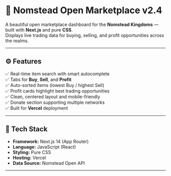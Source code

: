 # 🌾 Nomstead Open Marketplace v2.4

A beautiful open marketplace dashboard for the **Nomstead Kingdoms** — built with **Next.js** and pure **CSS**.  
Displays live trading data for buying, selling, and profit opportunities across the realms.  

---

## ⚙️ Features

✅ Real-time item search with smart autocomplete  
✅ Tabs for **Buy**, **Sell**, and **Profit**  
✅ Auto-sorted items (lowest Buy / highest Sell)  
✅ Profit cards highlight best trading opportunities  
✅ Clean, centered layout and mobile-friendly  
✅ Donate section supporting multiple networks  
✅ Built for **Vercel** deployment  

---

## 🧩 Tech Stack

- **Framework:** Next.js 14 (App Router)
- **Language:** JavaScript (React)
- **Styling:** Pure CSS
- **Hosting:** Vercel
- **Data Source:** Nomstead Open API

---

